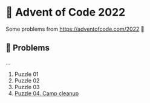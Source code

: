 # 🚀 Advent of Code 2022

Some problems from https://adventofcode.com/2022  🙌

## 🧌 Problems
...
1. Puzzle 01
2. Puzzle 02
3. Puzzle 03
4. [Puzzle 04. Camp cleanup](puzzles/puzzle-04-camp-cleanup.md)
